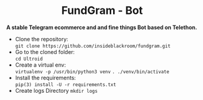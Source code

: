 <h1 align="center">
  <b>FundGram - Bot</b>
</h1>

<b>A stable Telegram ecommerce and and fine things Bot based on Telethon.</b>

- Clone the repository:    
`git clone https://github.com/insideblackroom/fundgram.git`
- Go to the cloned folder:    
`cd Ultroid`
- Create a virtual env:      
`virtualenv -p /usr/bin/python3 venv`
`. ./venv/bin/activate`
- Install the requirements:      
`pip(3) install -U -r requirements.txt`
- Create logs Directory
`mkdir logs`


